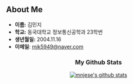 ## About Me

- **이름:** 김민지  
- **학교:** 동국대학교 정보통신공학과 23학번
- **생년월일:** 2004.11.16
- **이메일**: mjk5949@naver.com


<!--
## Tech Stacks

### Frontend  
<a href="#"><img src="https://img.shields.io/badge/React-20232a?logo=react&logoColor=61DAFB" height="22" /></a>
<a href="#"><img src="https://img.shields.io/badge/JavaScript-F7DF1E?logo=javascript&logoColor=black" height="22" /></a>
<a href="#"><img src="https://img.shields.io/badge/TypeScript-3178C6?logo=typescript&logoColor=white" height="22" /></a>
<a href="#"><img src="https://img.shields.io/badge/HTML5-E34F26?logo=html5&logoColor=white" height="22" /></a>
<a href="#"><img src="https://img.shields.io/badge/CSS3-1572B6?logo=css3&logoColor=white" height="22" /></a>

### Backend  
<a href="#"><img src="https://img.shields.io/badge/Node.js-339933?logo=node.js&logoColor=white" height="22" /></a>
<a href="#"><img src="https://img.shields.io/badge/Express.js-404D59?logo=express&logoColor=white" height="22" /></a>
<a href="#"><img src="https://img.shields.io/badge/Java-ED8B00?logo=openjdk&logoColor=white" height="22" /></a>
<a href="#"><img src="https://img.shields.io/badge/SpringBoot-6DB33F?logo=spring&logoColor=white" height="22" /></a>
<a href="#"><img src="https://img.shields.io/badge/MySQL-4479A1?logo=mysql&logoColor=white" height="22" /></a>
<a href="#"><img src="https://img.shields.io/badge/MongoDB-4EA94B?logo=mongodb&logoColor=white" height="22" /></a>

### Algorithm & AI  
<a href="#"><img src="https://img.shields.io/badge/Python-3776AB?logo=python&logoColor=ffdd54" height="22" /></a>
<a href="#"><img src="https://img.shields.io/badge/Pandas-150458?logo=pandas&logoColor=white" height="22" /></a>
<a href="#"><img src="https://img.shields.io/badge/NumPy-013243?logo=numpy&logoColor=white" height="22" /></a>

### DevOps  
<a href="#"><img src="https://img.shields.io/badge/AWS-232F3E?logo=amazonaws&logoColor=white" height="22" /></a>
<a href="#"><img src="https://img.shields.io/badge/Google%20Cloud-4285F4?logo=googlecloud&logoColor=white" height="22" /></a>
<a href="#"><img src="https://img.shields.io/badge/GitHub%20Actions-2088FF?logo=githubactions&logoColor=white" height="22" /></a>
<a href="#"><img src="https://img.shields.io/badge/Docker-2496ED?logo=docker&logoColor=white" height="22" /></a>
-->

<h3 align="center"> My Github Stats </h3>

<div align="center">
  
<!-- 깃헙 정보 -->

[![mnjese's github stats](https://github-readme-stats.vercel.app/api?username=mnjese&hide_title=true&show_icons=true&disable_animations=true&theme=radical)](https://github.com/mnjese)

</div>
